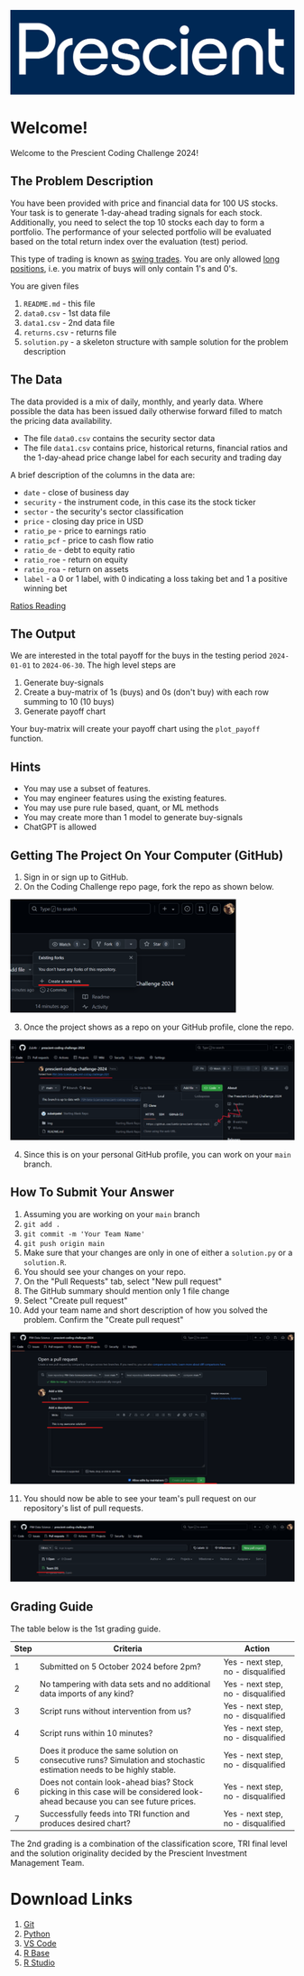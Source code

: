 ![img](img/header.png)

# Welcome!

Welcome to the Prescient Coding Challenge 2024!

## The Problem Description

You have been provided with price and financial data for 100 US stocks. Your task is to generate 1-day-ahead trading signals for each stock. Additionally, you need to select the top 10 stocks each day to form a portfolio. The performance of your selected portfolio will be evaluated based on the total return index over the evaluation (test) period.

This type of trading is known as [swing trades](https://www.investopedia.com/terms/s/swingtrading.asp). You are only allowed [long positions](https://www.investopedia.com/ask/answers/100314/whats-difference-between-long-and-short-position-market.asp), i.e. you matrix of buys will only contain 1's and 0's.

You are given files

1. `README.md` - this file
2. `data0.csv` - 1st data file
3. `data1.csv` - 2nd data file
4. `returns.csv` - returns file
5. `solution.py` - a skeleton structure with sample solution for the problem description

## The Data

The data provided is a mix of daily, monthly, and yearly data. Where possible the data has been issued daily otherwise forward filled to match the pricing data availability.

- The file `data0.csv` contains the security sector data
- The file `data1.csv` contains price, historical returns, financial ratios and the 1-day-ahead price change label for each security and trading day

A brief description of the columns in the data are:

- `date` - close of business day
- `security` - the instrument code, in this case its the stock ticker
- `sector` - the security's sector classification
- `price` - closing day price in USD
- `ratio_pe` - price to earnings ratio
- `ratio_pcf` - price to cash flow ratio
- `ratio_de` - debt to equity ratio
- `ratio_roe` - return on equity
- `ratio_roa` - return on assets
- `label` - a 0 or 1 label, with 0 indicating a loss taking bet and 1 a positive winning bet

[Ratios Reading](https://www.forbes.com/sites/investor-hub/article/10-key-financial-ratios-every-investor-should-know)

## The Output

We are interested in the total payoff for the buys in the testing period `2024-01-01` to `2024-06-30`. The high level steps are

1. Generate buy-signals
2. Create a buy-matrix of 1s (buys) and 0s (don't buy) with each row summing to 10 (10 buys)
3. Generate payoff chart

Your buy-matrix will create your payoff chart using the `plot_payoff` function.

## Hints

- You may use a subset of features.
- You may engineer features using the existing features.
- You may use pure rule based, quant, or ML methods
- You may create more than 1 model to generate buy-signals
- ChatGPT is allowed

## Getting The Project On Your Computer (GitHub)


1. Sign in or sign up to GitHub.
2. On the Coding Challenge repo page, fork the repo as shown below.

![alt text](img/image2.png)

3. Once the project shows as a repo on your GitHub profile, clone the repo.

![alt text](img/image3.png)

4. Since this is on your personal GitHub profile, you can work on your `main` branch.

## How To Submit Your Answer

1. Assuming you are working on your `main` branch
2. `git add .`
3. `git commit -m 'Your Team Name'`
4. `git push origin main`
5. Make sure that your changes are only in one of either a `solution.py` or a `solution.R`.
6. You should see your changes on your repo.
7. On the "Pull Requests" tab, select "New pull request"
8. The GitHub summary should mention only 1 file change
9. Select "Create pull request"
10. Add your team name and short description of how you solved the problem. Confirm the "Create pull request"

![alt text](img/image4.png)

11. You should now be able to see your team's pull request on our repository's list of pull requests.

![alt text](img/image5.png)


## Grading Guide

The table below is the 1st grading guide.

| Step | Criteria                                                                 | Action                                         |
|------|--------------------------------------------------------------------------|------------------------------------------------|
| 1    | Submitted on 5 October 2024 before 2pm?                                  | Yes - next step, no - disqualified             |
| 2    | No tampering with data sets and no additional data imports of any kind?                                              | Yes - next step, no - disqualified             |
| 3    | Script runs without intervention from us?                               | Yes - next step, no - disqualified             |
| 4    | Script runs within 10 minutes?                                            | Yes - next step, no - disqualified             |
| 5    | Does it produce the same solution on consecutive runs? Simulation and stochastic estimation needs to be highly stable. | Yes - next step, no - disqualified             |
| 6    | Does not contain look-ahead bias? Stock picking in this case will be considered look-ahead because you can see future prices. | Yes - next step, no - disqualified             |
| 7    | Successfully feeds into TRI function and produces desired chart?         | Yes - next step, no - disqualified             |

The 2nd grading is a combination of the classification score, TRI final level and the solution originality decided by the Prescient Investment Management Team.

# Download Links

1. [Git](https://git-scm.com/downloads)
2. [Python ](https://www.python.org/downloads/)
3. [VS Code](https://code.visualstudio.com/download)
4. [R Base](https://cran.r-project.org/)
5. [R Studio](https://posit.co/downloads/)
